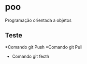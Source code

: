 # poo
Programação orientada a objetos

## Teste
*Comando git Push
*Comando git Pull
* Comando git fecth
